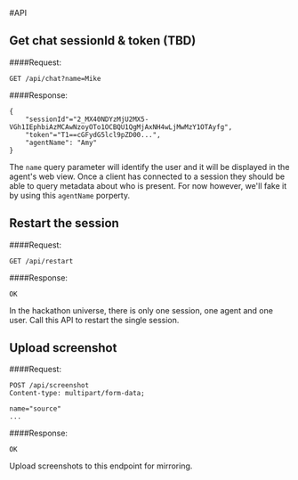 #API

## Get chat sessionId & token (TBD)

####Request:

	GET /api/chat?name=Mike

####Response:

	{
		"sessionId"="2_MX40NDYzMjU2MX5-VGh1IEphbiAzMCAwNzoyOTo1OCBQU1QgMjAxNH4wLjMwMzY1OTAyfg",
		"token"="T1==cGFydG5lcl9pZD00...",
		"agentName": "Amy"
	}

The `name` query parameter will identify the user and it will be displayed in the agent's web view. Once a client has connected to a session they should be able to query metadata about who is present. For now however, we'll fake it by using this `agentName` porperty.

## Restart the session

####Request:

	GET /api/restart

####Response:

	OK

In the hackathon universe, there is only one session, one agent and one user. Call this API to restart the single session.

## Upload screenshot

####Request:

	POST /api/screenshot
    Content-type: multipart/form-data;

    name="source"
    ...

####Response:

	OK

Upload screenshots to this endpoint for mirroring.
